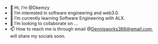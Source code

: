 - 👋 Hi, I’m @Dkemzy
- 👀 I’m interested in software engineering and web3.0.
- 🌱 I’m currently learning Software Engineering with ALX.
- 💞️ I’m looking to collaborate on ...
- 📫 How to reach me is through email @Dennisworks366@gmail.com, will share my socials soon.

<!---
Dkemzy/Dkemzy is a ✨ special ✨ repository because its `README.md` (this file) appears on your GitHub profile.
You can click the Preview link to take a look at your changes.
--->
